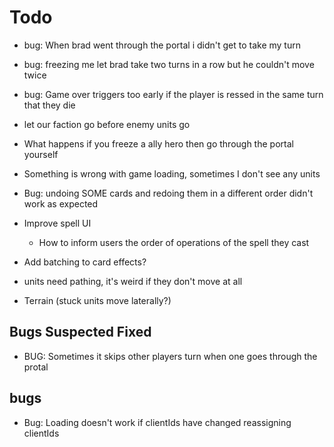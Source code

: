# Todo

- bug: When brad went through the portal i didn't get to take my turn
- bug: freezing me let brad take two turns in a row but he couldn't move twice
- bug: Game over triggers too early if the player is ressed in the same turn that they die
- let our faction go before enemy units go
- What happens if you freeze a ally hero then go through the portal yourself
- Something is wrong with game loading, sometimes I don't see any units

- Bug: undoing SOME cards and redoing them in a different order didn't work as expected

- Improve spell UI
  - How to inform users the order of operations of the spell they cast
- Add batching to card effects?
- units need pathing, it's weird if they don't move at all
- Terrain (stuck units move laterally?)

## Bugs Suspected Fixed

- BUG: Sometimes it skips other players turn when one goes through the protal

## bugs

- Bug: Loading doesn't work if clientIds have changed reassigning clientIds
